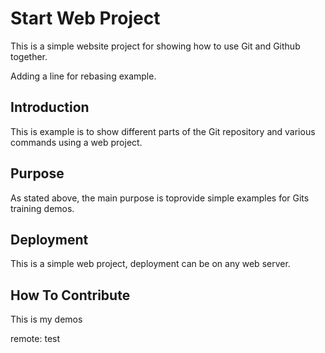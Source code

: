 # Start Web Project

This is a simple website project for showing how to use Git and Github together.

Adding a line for rebasing example.

## Introduction

This is example is to show different parts of the Git repository and various commands using a web project.

## Purpose

As stated above, the main purpose is toprovide simple examples for Gits training demos.

## Deployment

This is a simple web project, deployment can be on any web server.

## How To Contribute

This is my demos

remote: test
